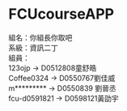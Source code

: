 # FCUcourseAPP
組名：你組長你取吧  
系級：資訊二丁  
組員：  
123ojp → D0512808童舒晧  
Coffee0324 → D0550767劉佳威  
m*********    → D0550839 劉晉丞  
fcu-d0591821 → D0598121黃劭宇  

